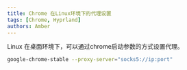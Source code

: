 ```yaml
---
title: Chrome 在Linux环境下的代理设置
tags: [Chrome, Hyprland]
authors: Amber
---
```


Linux 在桌面环境下，可以通过chrome启动参数的方式设置代理。
```bash
google-chrome-stable --proxy-server="socks5://ip:port"
```
